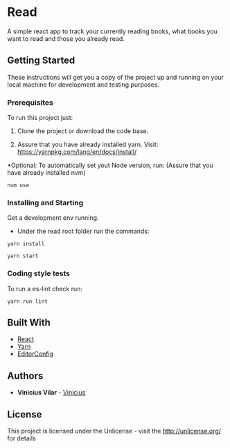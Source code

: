 # Read

A simple react app to track your currently reading books, what books you want to read and those you already read.

## Getting Started

These instructions will get you a copy of the project up and running on your local machine for development and testing purposes.

### Prerequisites

To run this project just:

1. Clone the project or download the code base.

2. Assure that you have already installed yarn.
  Visit: https://yarnpkg.com/lang/en/docs/install/

*Optional: To automatically set yout Node version, run:
(Assure that you have already installed nvm)
```
nvm use
```

### Installing and Starting

Get a development env running.

- Under the read root folder run the commands:

```
yarn install
```

```
yarn start
```

### Coding style tests

To run a es-lint check run:

```
yarn run lint
```

## Built With

* [React](https://www.npmjs.com/package/create-react-app)
* [Yarn](https://yarnpkg.com/en/)
* [EditorConfig](http://editorconfig.org)

## Authors

* **Vinicius Vilar** - [Vinicius](https://github.com/ViniciusBVilar)

## License

This project is licensed under the Unlicense - visit the http://unlicense.org/ for details
